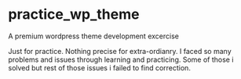 # practice_wp_theme
A premium wordpress theme development excercise

Just for practice. Nothing precise for extra-ordianry. I faced so many problems and issues through learning and practicing. Some of those i solved but rest of those issues i failed to find correction.
